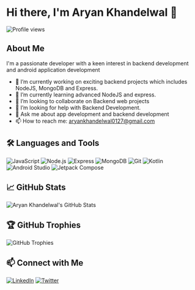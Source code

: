 # Hi there, I'm Aryan Khandelwal 👋

![Profile views](https://komarev.com/ghpvc/?username=0127aryan)

## About Me

I'm a passionate developer with a keen interest in backend development and android application development

- 🔭 I’m currently working on exciting backend projects which includes NodeJS, MongoDB and Express.
- 🌱 I’m currently learning advanced NodeJS and express.
- 👯 I’m looking to collaborate on Backend web projects
- 🤔 I’m looking for help with Backend Development.
- 💬 Ask me about app development and backend development
- 📫 How to reach me: aryankhandelwal0127@gmail.com

## 🛠️ Languages and Tools

![JavaScript](https://img.shields.io/badge/-JavaScript-000?style=flat&logo=javascript&logoWidth=50)
![Node.js](https://img.shields.io/badge/-Node.js-000?style=flat&logo=node.js&logoWidth=50)
![Express](https://img.shields.io/badge/-Express-000?style=flat&logo=express&logoWidth=50)
![MongoDB](https://img.shields.io/badge/-MongoDB-000?style=flat&logo=mongodb&logoWidth=50)
![Git](https://img.shields.io/badge/-Git-000?style=flat&logo=git&logoWidth=50)
![Kotlin](https://img.shields.io/badge/-Kotlin-000?style=flat&logo=kotlin&logoWidth=50)
![Android Studio](https://img.shields.io/badge/-Android%20Studio-000?style=flat&logo=android-studio&logoWidth=50)
![Jetpack Compose](https://img.shields.io/badge/-Jetpack%20Compose-000?style=flat&logo=jetpack-compose&logoWidth=50)


## 📈 GitHub Stats

![Aryan Khandelwal's GitHub Stats](https://github-readme-stats.vercel.app/api?username=0127aryan&show_icons=true&hide_border=true)

## 🏆 GitHub Trophies

![GitHub Trophies](https://github-profile-trophy.vercel.app/?username=0127aryan&theme=flat&no-frame=true&margin-w=30)

## 📫 Connect with Me

[![LinkedIn](https://img.shields.io/badge/-LinkedIn-0077B5?style=flat&logo=LinkedIn&logoColor=white)]([https://www.linkedin.com/in/johnDoe](https://www.linkedin.com/in/aryan-khandelwal-796a2521b/))
[![Twitter](https://img.shields.io/badge/-Twitter-1DA1F2?style=flat&logo=Twitter&logoColor=white)]([https://twitter.com/johnDoe](https://twitter.com/AryanKh53383160))

